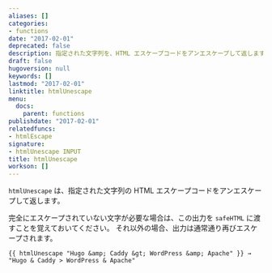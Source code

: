 ```yaml
---
aliases: []
categories:
- functions
date: "2017-02-01"
deprecated: false
description: 指定された文字列を、HTML エスケープコードをアンエスケープして返します。
draft: false
hugoversion: null
keywords: []
lastmod: "2017-02-01"
linktitle: htmlUnescape
menu:
  docs:
    parent: functions
publishdate: "2017-02-01"
relatedfuncs:
- htmlEscape
signature:
- htmlUnescape INPUT
title: htmlUnescape
workson: []
---
```


`htmlUnescape` は、指定された文字列の HTML エスケープコードをアンエスケープして返します。

完全にエスケープされていない文字が必要な場合は、この出力を `safeHTML` に渡すことを覚えておいてください。 それ以外の場合、出力は通常通り再びエスケープされます。

```go-html-template
{{ htmlUnescape "Hugo &amp; Caddy &gt; WordPress &amp; Apache" }} → "Hugo & Caddy > WordPress & Apache"
```

